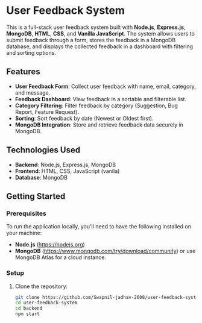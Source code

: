 # User Feedback System

This is a full-stack user feedback system built with **Node.js**, **Express.js**, **MongoDB**, **HTML**, **CSS**, and **Vanilla JavaScript**. The system allows users to submit feedback through a form, stores the feedback in a MongoDB database, and displays the collected feedback in a dashboard with filtering and sorting options.

## Features

- **User Feedback Form**: Collect user feedback with name, email, category, and message.
- **Feedback Dashboard**: View feedback in a sortable and filterable list.
- **Category Filtering**: Filter feedback by category (Suggestion, Bug Report, Feature Request).
- **Sorting**: Sort feedback by date (Newest or Oldest first).
- **MongoDB Integration**: Store and retrieve feedback data securely in MongoDB.

## Technologies Used

- **Backend**: Node.js, Express.js, MongoDB
- **Frontend**: HTML, CSS, JavaScript (vanila)
- **Database**: MongoDB

## Getting Started

### Prerequisites

To run the application locally, you'll need to have the following installed on your machine:

- **Node.js** (https://nodejs.org)
- **MongoDB** (https://www.mongodb.com/try/download/community) or use MongoDB Atlas for a cloud instance.

### Setup

1. Clone the repository:

   ```bash
   git clone https://github.com/Swapnil-jadhav-2608/user-feedback-system.git
   cd user-feedback-system
   cd backend
   npm start
